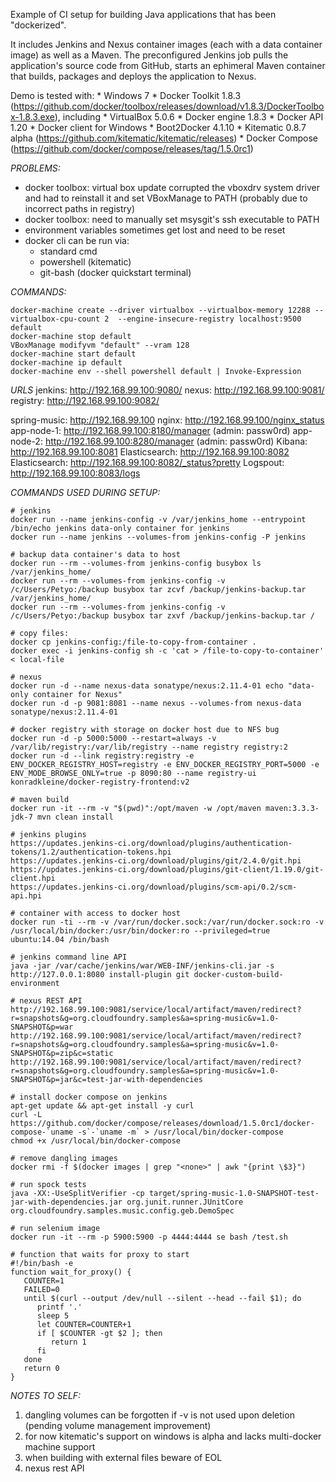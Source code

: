 Example of CI setup for building Java applications that has been "dockerized". 

It includes Jenkins and Nexus container images (each with a data container image) as well as a Maven.
The preconfigured Jenkins job pulls the application's source code from GitHub, starts an ephimeral Maven container that builds, packages and deploys the application to Nexus.

Demo is tested with: 
	* Windows 7 
	* Docker Toolkit 1.8.3 (https://github.com/docker/toolbox/releases/download/v1.8.3/DockerToolbox-1.8.3.exe), including
		* VirtualBox 5.0.6
		* Docker engine 1.8.3
		* Docker API 1.20
		* Docker client for Windows
		* Boot2Docker 4.1.10
		* Kitematic 0.8.7 alpha (https://github.com/kitematic/kitematic/releases)
	* Docker Compose (https://github.com/docker/compose/releases/tag/1.5.0rc1)	

*PROBLEMS:*
* docker toolbox: virtual box update corrupted the vboxdrv system driver and had to reinstall it and set VBoxManage to PATH (probably due to incorrect paths in registry)
* docker toolbox: need to manually set msysgit's ssh executable to PATH
* environment variables sometimes get lost and need to be reset
* docker cli can be run via:
	- standard cmd
	- powershell (kitematic)
	- git-bash (docker quickstart terminal)

*COMMANDS:*
```	
docker-machine create --driver virtualbox --virtualbox-memory 12288 --virtualbox-cpu-count 2  --engine-insecure-registry localhost:9500 default
docker-machine stop default
VBoxManage modifyvm "default" --vram 128
docker-machine start default
docker-machine ip default
docker-machine env --shell powershell default | Invoke-Expression
```	
*URLS*
jenkins:  http://192.168.99.100:9080/
nexus:    http://192.168.99.100:9081/
registry: http://192.168.99.100:9082/

spring-music:  http://192.168.99.100
nginx:         http://192.168.99.100/nginx_status
app-node-1:    http://192.168.99.100:8180/manager (admin: passw0rd)
app-node-2:    http://192.168.99.100:8280/manager (admin: passw0rd)
Kibana:        http://192.168.99.100:8081
Elasticsearch: http://192.168.99.100:8082
Elasticsearch: http://192.168.99.100:8082/_status?pretty
Logspout:      http://192.168.99.100:8083/logs


*COMMANDS USED DURING SETUP:*
```	
# jenkins
docker run --name jenkins-config -v /var/jenkins_home --entrypoint /bin/echo jenkins data-only container for jenkins
docker run --name jenkins --volumes-from jenkins-config -P jenkins

# backup data container's data to host
docker run --rm --volumes-from jenkins-config busybox ls /var/jenkins_home/
docker run --rm --volumes-from jenkins-config -v /c/Users/Petyo:/backup busybox tar zcvf /backup/jenkins-backup.tar /var/jenkins_home/
docker run --rm --volumes-from jenkins-config -v /c/Users/Petyo:/backup busybox tar zxvf /backup/jenkins-backup.tar /

# copy files:
docker cp jenkins-config:/file-to-copy-from-container .
docker exec -i jenkins-config sh -c 'cat > /file-to-copy-to-container' < local-file

# nexus
docker run -d --name nexus-data sonatype/nexus:2.11.4-01 echo "data-only container for Nexus"
docker run -d -p 9081:8081 --name nexus --volumes-from nexus-data sonatype/nexus:2.11.4-01

# docker registry with storage on docker host due to NFS bug
docker run -d -p 5000:5000 --restart=always -v /var/lib/registry:/var/lib/registry --name registry registry:2
docker run -d --link registry:registry -e ENV_DOCKER_REGISTRY_HOST=registry -e ENV_DOCKER_REGISTRY_PORT=5000 -e ENV_MODE_BROWSE_ONLY=true -p 8090:80 --name registry-ui konradkleine/docker-registry-frontend:v2

# maven build
docker run -it --rm -v "$(pwd)":/opt/maven -w /opt/maven maven:3.3.3-jdk-7 mvn clean install

# jenkins plugins
https://updates.jenkins-ci.org/download/plugins/authentication-tokens/1.2/authentication-tokens.hpi
https://updates.jenkins-ci.org/download/plugins/git/2.4.0/git.hpi
https://updates.jenkins-ci.org/download/plugins/git-client/1.19.0/git-client.hpi
https://updates.jenkins-ci.org/download/plugins/scm-api/0.2/scm-api.hpi

# container with access to docker host
docker run -ti --rm -v /var/run/docker.sock:/var/run/docker.sock:ro -v /usr/local/bin/docker:/usr/bin/docker:ro --privileged=true ubuntu:14.04 /bin/bash

# jenkins command line API
java -jar /var/cache/jenkins/war/WEB-INF/jenkins-cli.jar -s http://127.0.0.1:8080 install-plugin git docker-custom-build-environment

# nexus REST API
http://192.168.99.100:9081/service/local/artifact/maven/redirect?r=snapshots&g=org.cloudfoundry.samples&a=spring-music&v=1.0-SNAPSHOT&p=war
http://192.168.99.100:9081/service/local/artifact/maven/redirect?r=snapshots&g=org.cloudfoundry.samples&a=spring-music&v=1.0-SNAPSHOT&p=zip&c=static
http://192.168.99.100:9081/service/local/artifact/maven/redirect?r=snapshots&g=org.cloudfoundry.samples&a=spring-music&v=1.0-SNAPSHOT&p=jar&c=test-jar-with-dependencies

# install docker compose on jenkins
apt-get update && apt-get install -y curl
curl -L https://github.com/docker/compose/releases/download/1.5.0rc1/docker-compose-`uname -s`-`uname -m` > /usr/local/bin/docker-compose
chmod +x /usr/local/bin/docker-compose

# remove dangling images
docker rmi -f $(docker images | grep "<none>" | awk "{print \$3}")

# run spock tests
java -XX:-UseSplitVerifier -cp target/spring-music-1.0-SNAPSHOT-test-jar-with-dependencies.jar org.junit.runner.JUnitCore org.cloudfoundry.samples.music.config.geb.DemoSpec

# run selenium image
docker run -it --rm -p 5900:5900 -p 4444:4444 se bash /test.sh

# function that waits for proxy to start
#!/bin/bash -e
function wait_for_proxy() {
   COUNTER=1
   FAILED=0
   until $(curl --output /dev/null --silent --head --fail $1); do
      printf '.'
      sleep 5
      let COUNTER=COUNTER+1 
      if [ $COUNTER -gt $2 ]; then 
	     return 1
      fi
   done
   return 0
}
```	

*NOTES TO SELF:*
1. dangling volumes can be forgotten if -v is not used upon deletion (pending volume management improvement)
2. for now kitematic's support on windows is alpha and lacks multi-docker machine support
3. when building with external files beware of EOL
4. nexus rest API
